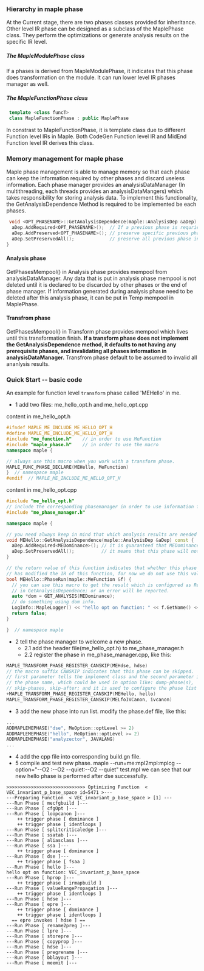 ### Hierarchy in maple phase
At the Current stage, there are two phases classes provided for inheritance.
Other level IR phase can be designed as a subclass of the MaplePhase class.
They perform the optimizations or generate analysis results on the specific IR level.

##### The MapleModulePhase class

If a phases is derived from MapleModulePhase, it indicates that this phase does transformation on the module.
It can run lower level IR phases manager as well.

##### The MapleFunctionPhase class

```c++
 template <class funcT>
 class MapleFunctionPhase : public MaplePhase
```

In constrast to MapleFunctionPhase, it is template class due to different Function level IRs in Maple.
Both CodeGen Function level IR and MidEnd Function level IR derives this class.

### Memory management for maple phase

Maple phase management is able to manage memory so that each phase can keep the information required by other phases and discard useless information. Each phase manager provides an analysisDataManager (In multithreading, each threads provides an analysisDataMangers) which takes responsibility for storing analysis data. 
To implement this functionality, the GetAnalysisDependence Method is required to be implemented be each phases.
```c++
 void <OPT_PHASENAME>::GetAnalysisDependence(maple::AnalysisDep &aDep) const {
  aDep.AddRequired<OPT_PHASENAME>();  // If a previous phase is requried to be executed
  aDep.AddPreserved<OPT_PHASENAME>(); // preserve specific previous phase information
  aDep.SetPreservedAll();             // preserve all previous phase information in analysisDataManager
}
```
#### Analysis phase

GetPhasesMempool() in Analysis phase provides mempool from analysisDataManager.
Any data that is put in analysis phase mempool is not deleted until it is declared to be discarded by other phases or the end of phase manager.
If information generated during analysis phase need to be deleted after this analysis phase, it can be put in Temp mempool in MaplePhase.

#### Transfrom phase

GetPhasesMempool() in Transform phase provides mempool which lives until this transformation finish.
**If a transform phase does not implement the GetAnalysisDependence method, it defaults to not having any prerequisite phases, and invalidating all phases information in analysisDataManager.** Transfrom phase default to be assumed to invalid all ananlysis results.


### Quick Start -- basic code

An example for function level `transform` phase called 'MEHello' in me.
- 1 add two files: me_hello_opt.h and me_hello_opt.cpp

content in me_hello_opt.h
```c++
#ifndef MAPLE_ME_INCLUDE_ME_HELLO_OPT_H
#define MAPLE_ME_INCLUDE_ME_HELLO_OPT_H
#include "me_function.h"    // in order to use MeFunction
#include "maple_phase.h"    // in order to use the macro
namespace maple {

// always use this macro when you work with a transform phase.
MAPLE_FUNC_PHASE_DECLARE(MEHello, MeFunction)
}  // namespace maple
#endif  // MAPLE_ME_INCLUDE_ME_HELLO_OPT_H

```
content in me_hello_opt.cpp
```c++
#include "me_hello_opt.h"
// include the corresponding phasemanager in order to use information from other phase.
#include "me_phase_manager.h"

namespace maple {

// you need always keep in mind that which analysis results are needed and which results will be destroyed.
void MEHello::GetAnalysisDependence(maple::AnalysisDep &aDep) const {
  aDep.AddRequired<MEDominance>(); // it is guaranteed that MEDominance's result is available in this phase.
  aDep.SetPreservedAll();          // it means that this phase will not destroy any analysis results.
}

// the return value of this function indicates that whether this phase
// has modified the IR of this function, for now we do not use this value.
bool MEHello::PhaseRun(maple::MeFunction &f) {
  // you can use this macro to get the result which is configured as Required
  // in GetAnalysisDependence; or an error will be reported.
  auto *dom = GET_ANALYSIS(MEDominance);
  // do something using dom info.
  LogInfo::MapleLogger() << "hello opt on function: " << f.GetName() << '\n';
  return false;
}

}  // namespace maple

```
- 2 tell the phase manager to welcome a new phase.
    - 2.1 add the header file(me_hello_opt.h) to me_phase_manager.h
    - 2.2 register the phase in me_phase_manager.cpp, like this:
```c++
MAPLE_TRANSFORM_PHASE_REGISTER_CANSKIP(MEHdse, hdse)
// the macro suffix CANSKIP indicates that this phase can be skipped.
// first parameter tells the implement class and the second parameter is
// the phase name, which could be used in option like: dump-phase(s),
// skip-phases, skip-after; and it is used to configure the phase list that will run in phasemanager.
+MAPLE_TRANSFORM_PHASE_REGISTER_CANSKIP(MEHello, hello)
MAPLE_TRANSFORM_PHASE_REGISTER_CANSKIP(MELfoIVCanon, ivcanon)
```

- 3 add the new phase into run list.
modify the phase.def file, like this:
```c++
...
ADDMAPLEMEPHASE("dse", MeOption::optLevel >= 2)
ADDMAPLEMEPHASE("hello", MeOption::optLevel >= 2)
ADDMAPLEMEPHASE("analyzector", JAVALANG)
...
```
- 4 add the cpp file into corresponding build.gn file.
- 5 compile and test new phase.
maple --run=me:mpl2mpl:mplcg --option="--O2 :--O2 --quiet:--O2 --quiet" test.mpl
we can see that our new hello phase is performed after dse successfully.
```
>>>>>>>>>>>>>>>>>>>>>>>>>>>>> Optimizing Function  < VEC_invariant_p_base_space id=5471 >---
---Preparing Function  < VEC_invariant_p_base_space > [1] ---
---Run Phase [ mecfgbuild ]---
---Run Phase [ cfgOpt ]---
---Run Phase [ loopcanon ]---
    ++ trigger phase [ dominance ]
    ++ trigger phase [ identloops ]
---Run Phase [ splitcriticaledge ]---
---Run Phase [ ssatab ]---
---Run Phase [ aliasclass ]---
---Run Phase [ ssa ]---
    ++ trigger phase [ dominance ]
---Run Phase [ dse ]---
    ++ trigger phase [ fsaa ]
---Run Phase [ hello ]---
hello opt on function: VEC_invariant_p_base_space
---Run Phase [ hprop ]---
    ++ trigger phase [ irmapbuild ]
---Run Phase [ valueRangePropagation ]---
    ++ trigger phase [ identloops ]
---Run Phase [ hdse ]---
---Run Phase [ epre ]---
    ++ trigger phase [ dominance ]
    ++ trigger phase [ identloops ]
  == epre invokes [ hdse ] ==
---Run Phase [ rename2preg ]---
---Run Phase [ lpre ]---
---Run Phase [ storepre ]---
---Run Phase [ copyprop ]---
---Run Phase [ hdse ]---
---Run Phase [ pregrename ]---
---Run Phase [ bblayout ]---
---Run Phase [ meemit ]---

```